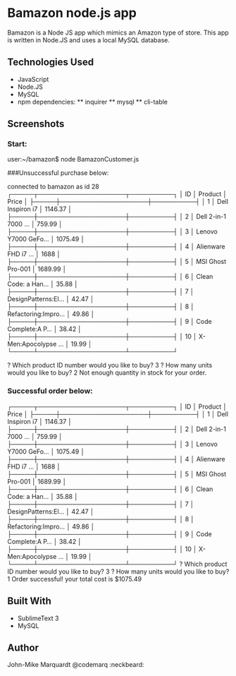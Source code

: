 # Bamazon node.js app
Bamazon is a Node JS app which mimics an Amazon type of store.  This app is written in Node.JS and uses a local MySQL database.

## Technologies Used
* JavaScript
* Node.JS
* MySQL
* npm dependencies:
** inquirer
** mysql
** cli-table


## Screenshots

### Start:

user:~/bamazon$ node BamazonCustomer.js

###Unsuccessful purchase below: 

connected to bamazon as id 28
┌─────┬────────────────────┬──────────┐
│ ID  │ Product            │ Price    │
├─────┼────────────────────┼──────────┤
│ 1   │ Dell Inspiron i7   │ 1146.37  │
├─────┼────────────────────┼──────────┤
│ 2   │ Dell 2-in-1 7000 … │ 759.99   │
├─────┼────────────────────┼──────────┤
│ 3   │ Lenovo Y7000 GeFo… │ 1075.49  │
├─────┼────────────────────┼──────────┤
│ 4   │ Alienware FHD i7 … │ 1688     │
├─────┼────────────────────┼──────────┤
│ 5   │ MSI Ghost Pro-001  │ 1689.99  │
├─────┼────────────────────┼──────────┤
│ 6   │ Clean Code: a Han… │ 35.88    │
├─────┼────────────────────┼──────────┤
│ 7   │ DesignPatterns:El… │ 42.47    │
├─────┼────────────────────┼──────────┤
│ 8   │ Refactoring:Impro… │ 49.86    │
├─────┼────────────────────┼──────────┤
│ 9   │ Code Complete:A P… │ 38.42    │
├─────┼────────────────────┼──────────┤
│ 10  │ X-Men:Apocolypse … │ 19.99    │
└─────┴────────────────────┴──────────┘

? Which product ID number would you like to buy? 3
? How many units would you like to buy? 2
Not enough quantity in stock for your order.

### Successful order below:

┌─────┬────────────────────┬──────────┐
│ ID  │ Product            │ Price    │
├─────┼────────────────────┼──────────┤
│ 1   │ Dell Inspiron i7   │ 1146.37  │
├─────┼────────────────────┼──────────┤
│ 2   │ Dell 2-in-1 7000 … │ 759.99   │
├─────┼────────────────────┼──────────┤
│ 3   │ Lenovo Y7000 GeFo… │ 1075.49  │
├─────┼────────────────────┼──────────┤
│ 4   │ Alienware FHD i7 … │ 1688     │
├─────┼────────────────────┼──────────┤
│ 5   │ MSI Ghost Pro-001  │ 1689.99  │
├─────┼────────────────────┼──────────┤
│ 6   │ Clean Code: a Han… │ 35.88    │
├─────┼────────────────────┼──────────┤
│ 7   │ DesignPatterns:El… │ 42.47    │
├─────┼────────────────────┼──────────┤
│ 8   │ Refactoring:Impro… │ 49.86    │
├─────┼────────────────────┼──────────┤
│ 9   │ Code Complete:A P… │ 38.42    │
├─────┼────────────────────┼──────────┤
│ 10  │ X-Men:Apocolypse … │ 19.99    │
└─────┴────────────────────┴──────────┘
? Which product ID number would you like to buy? 3
? How many units would you like to buy? 1
Order successful! your total cost is $1075.49


## Built With
* SublimeText 3
* MySQL


## Author
John-Mike Marquardt @codemarq
:neckbeard: